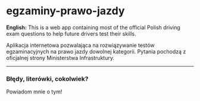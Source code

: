 # egzaminy-prawo-jazdy

**English:** This is a web app containing most of the official Polish driving exam questions to help future drivers test their skills.

Aplikacja internetowa pozwalająca na rozwiązywanie testów egzaminacyjnych na prawo jazdy dowolnej kategorii. Pytania pochodzą z oficjalnej strony Ministerstwa Infrastruktury.


* * *

### Błędy, literówki, cokolwiek?

Powiadom mnie o tym!